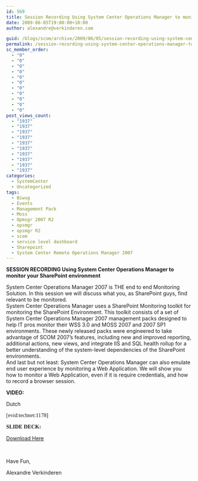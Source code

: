 ```yaml
---
id: 569
title: Session Recording Using System Center Operations Manager to monitor your SharePoint environment.
date: 2009-06-05T19:00:00+10:00
author: alexandre@verkinderen.com

guid: /blogs/scom/archive/2009/06/05/session-recording-using-system-center-operations-manager-to-monitor-your-sharepoint-environment.aspx
permalink: /session-recording-using-system-center-operations-manager-to-monitor-your-sharepoint-environment/
sc_member_order:
  - "0"
  - "0"
  - "0"
  - "0"
  - "0"
  - "0"
  - "0"
  - "0"
  - "0"
  - "0"
  - "0"
post_views_count:
  - "1937"
  - "1937"
  - "1937"
  - "1937"
  - "1937"
  - "1937"
  - "1937"
  - "1937"
  - "1937"
  - "1937"
categories:
  - SystemCenter
  - Uncategorized
tags:
  - Biwug
  - Events
  - Management Pack
  - Moss
  - Opmsgr 2007 R2
  - opsmgr
  - opsmgr R2
  - scom
  - service level dashboard
  - Sharepoint
  - System Center Remote Operations Manager 2007
---
```

<span><strong>SESSION RECORDING Using System Center Operations Manager to monitor your SharePoint environment</strong> </span>

<span>System Center Operations Manager 2007 is THE end to </span>end Monitoring Solution. In this session we will discuss what you, as SharePoint guys, find relevant to be monitored.  
System Center Operations Manager uses a SharePoint Monitoring toolkit for monitoring the SharePoint Environment. This toolkit consists of a set of System Center Operations Manager 2007 management packs designed to help IT pros monitor their WSS 3.0 and MOSS 2007 and 2007 SP1 environments. These newly released packs were engineered to take advantage of SCOM 2007&rsquo;s features, including new and improved reporting, additional actions, new views, and integrate IIS and SQL health rollup for a better understanding of the system-level dependencies of the SharePoint environments.  
And last but not least: System Center Operations Manager can also emulate end user experience by monitoring a Web Application. We will show you how to monitor a Web Application, even if it is require credentials, and how to record a browser session.

**VIDEO:**

Dutch

<span style="font-family: 'Calibri','sans-serif';font-size: 11pt">[evid:technet:1178] </span>

<span style="font-family: 'Calibri','sans-serif';font-size: 11pt"></span>

<span style="font-family: 'Calibri','sans-serif';font-size: 11pt"><strong>SLIDE DECK:</strong></span>

<a target="_self" href="/media/p/1076.aspx">Download Here</a>

&nbsp;

Have Fun,

Alexandre Verkinderen
